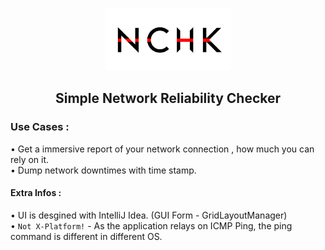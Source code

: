 <p align="center"><img alt="PICTURE logo" src="https://raw.githubusercontent.com/ExploiTR/NCHK/master/logo.png" width="200"></p>
<h2 align="center"> Simple Network Reliability Checker </h2><p align="center">


### Use Cases :
• Get a immersive report of your network connection , how much you can rely on it.  
• Dump network downtimes with time stamp.

#### Extra Infos :
• UI is desgined with IntelliJ Idea. (GUI Form - GridLayoutManager)  
• `Not X-Platform!` - As the application relays on ICMP Ping, the ping command is different in different OS.
